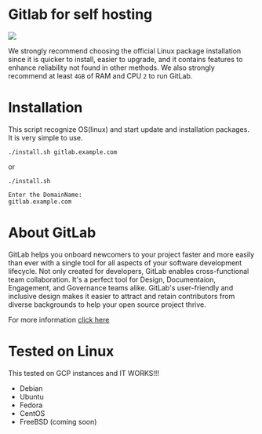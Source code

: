 # Gitlab for self hosting

![](https://about.gitlab.com/images/press/logo/wm.svg)

We strongly recommend choosing the official Linux package installation since it is quicker to install,
easier to upgrade, and it contains features to enhance reliability not found in other methods.
We also strongly recommend at least `4GB` of RAM and CPU `2` to run GitLab.

# Installation

This script recognize OS(linux) and start update and installation packages. It is very simple to use.

```
./install.sh gitlab.example.com
```
or

```
./install.sh

Enter the DomainName:
gitlab.example.com

```

# About GitLab
GitLab helps you onboard newcomers to your project faster and more easily than ever with a single tool
for all aspects of your software development lifecycle.
Not only created for developers, GitLab enables cross-functional team collaboration.
It's a perfect tool for Design, Documentaion, Engagement, and Governance teams alike.
GitLab's user-friendly and inclusive design makes it easier to attract and retain contributors from
diverse backgrounds to help your open source project thrive.

For more information [click here](https://about.gitlab.com/solutions/open-source/)

# Tested on Linux

This tested on GCP instances and IT WORKS!!!

- Debian
- Ubuntu
- Fedora
- CentOS
- FreeBSD (coming soon)
